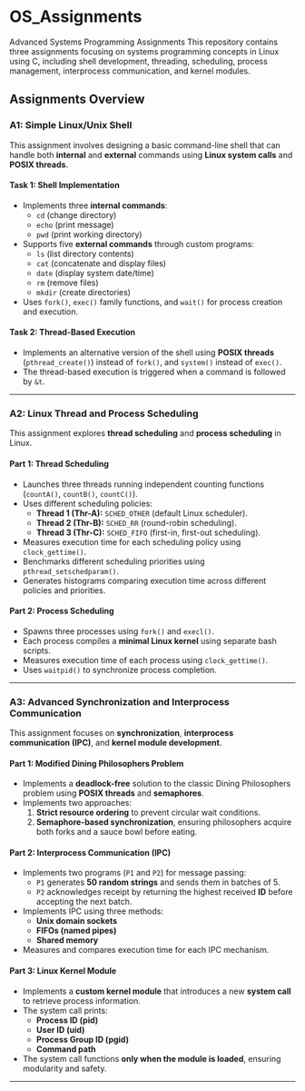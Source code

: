 # OS_Assignments

Advanced Systems Programming Assignments
This repository contains three assignments focusing on systems programming concepts in Linux using C, including shell development, threading, scheduling, process management, interprocess communication, and kernel modules.

## Assignments Overview

### **A1: Simple Linux/Unix Shell**
This assignment involves designing a basic command-line shell that can handle both **internal** and **external** commands using **Linux system calls** and **POSIX threads**.

#### **Task 1: Shell Implementation**
- Implements three **internal commands**:  
  - `cd` (change directory)  
  - `echo` (print message)  
  - `pwd` (print working directory)  
- Supports five **external commands** through custom programs:  
  - `ls` (list directory contents)  
  - `cat` (concatenate and display files)  
  - `date` (display system date/time)  
  - `rm` (remove files)  
  - `mkdir` (create directories)  
- Uses `fork()`, `exec()` family functions, and `wait()` for process creation and execution.  

#### **Task 2: Thread-Based Execution**
- Implements an alternative version of the shell using **POSIX threads** (`pthread_create()`) instead of `fork()`, and `system()` instead of `exec()`.  
- The thread-based execution is triggered when a command is followed by `&t`.  

---

### **A2: Linux Thread and Process Scheduling**
This assignment explores **thread scheduling** and **process scheduling** in Linux.

#### **Part 1: Thread Scheduling**
- Launches three threads running independent counting functions (`countA()`, `countB()`, `countC()`).  
- Uses different scheduling policies:  
  - **Thread 1 (Thr-A):** `SCHED_OTHER` (default Linux scheduler).  
  - **Thread 2 (Thr-B):** `SCHED_RR` (round-robin scheduling).  
  - **Thread 3 (Thr-C):** `SCHED_FIFO` (first-in, first-out scheduling).  
- Measures execution time for each scheduling policy using `clock_gettime()`.  
- Benchmarks different scheduling priorities using `pthread_setschedparam()`.  
- Generates histograms comparing execution time across different policies and priorities.  

#### **Part 2: Process Scheduling**
- Spawns three processes using `fork()` and `execl()`.  
- Each process compiles a **minimal Linux kernel** using separate bash scripts.  
- Measures execution time of each process using `clock_gettime()`.  
- Uses `waitpid()` to synchronize process completion.  

---

### **A3: Advanced Synchronization and Interprocess Communication**
This assignment focuses on **synchronization**, **interprocess communication (IPC)**, and **kernel module development**.

#### **Part 1: Modified Dining Philosophers Problem**
- Implements a **deadlock-free** solution to the classic Dining Philosophers problem using **POSIX threads** and **semaphores**.  
- Implements two approaches:  
  1. **Strict resource ordering** to prevent circular wait conditions.  
  2. **Semaphore-based synchronization**, ensuring philosophers acquire both forks and a sauce bowl before eating.  

#### **Part 2: Interprocess Communication (IPC)**
- Implements two programs (`P1` and `P2`) for message passing:
  - `P1` generates **50 random strings** and sends them in batches of 5.  
  - `P2` acknowledges receipt by returning the highest received **ID** before accepting the next batch.  
- Implements IPC using three methods:
  - **Unix domain sockets**
  - **FIFOs (named pipes)**
  - **Shared memory**  
- Measures and compares execution time for each IPC mechanism.  

#### **Part 3: Linux Kernel Module**
- Implements a **custom kernel module** that introduces a new **system call** to retrieve process information.  
- The system call prints:
  - **Process ID (pid)**
  - **User ID (uid)**
  - **Process Group ID (pgid)**
  - **Command path**  
- The system call functions **only when the module is loaded**, ensuring modularity and safety.  

---


